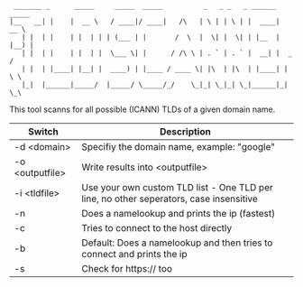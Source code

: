      _______ _      _____     _____  _____          _   _ _   _ ______ _____  
    |__   __| |    |  __ \   / ____|/ ____|   /\   | \ | | \ | |  ____|  __ \ 
       | |  | |    | |  | | | (___ | |       /  \  |  \| |  \| | |__  | |__) |
       | |  | |    | |  | |  \___ \| |      / /\ \ | . ` | . ` |  __| |  _  /
       | |  | |____| |__| |  ____) | |____ / ____ \| |\  | |\  | |____| | \ \
       |_|  |______|_____/  |_____/ \_____/_/    \_|_| \_|_| \_|______|_|  \_\
       
       
       
This tool scanns for all possible (ICANN) TLDs of a given domain name.


| Switch | Description |
| --- | --- |
| -d \<domain\>  | Specifiy the domain name, example: "google" |
| -o \<outputfile\> | Write results into \<outputfile\> |
| -i \<tldfile\> | Use your own custom TLD list - One TLD per line, no other seperators, case insensitive |
| -n | Does a namelookup and prints the ip (fastest) |
| -c | Tries to connect to the host directly |
| -b | Default: Does a namelookup and then tries to connect and prints the ip |
| -s | Check for https:// too |
